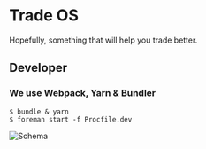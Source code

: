 # Trade OS

Hopefully, something that will help you trade better.

## Developer 

### We use Webpack, Yarn & Bundler

```
$ bundle & yarn
$ foreman start -f Procfile.dev
```

![Schema](https://raw.githubusercontent.com/gabriel-dehan/tradeOS/master/doc/schema.png)

